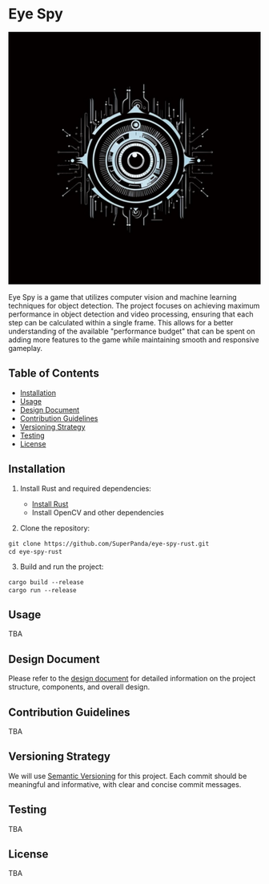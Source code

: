 # Eye Spy

![Eye Spy Logo](assets/eye-spy-logo.png)

Eye Spy is a game that utilizes computer vision and machine learning techniques for object detection. The project focuses on achieving maximum performance in object detection and video processing, ensuring that each step can be calculated within a single frame. This allows for a better understanding of the available "performance budget" that can be spent on adding more features to the game while maintaining smooth and responsive gameplay.

## Table of Contents

- [Installation](#installation)
- [Usage](#usage)
- [Design Document](#design-document)
- [Contribution Guidelines](#contribution-guidelines)
- [Versioning Strategy](#versioning-strategy)
- [Testing](#testing)
- [License](#license)

## Installation

1. Install Rust and required dependencies:

   - [Install Rust](https://www.rust-lang.org/tools/install)
   - Install OpenCV and other dependencies

2. Clone the repository:

```
git clone https://github.com/SuperPanda/eye-spy-rust.git
cd eye-spy-rust
```

3. Build and run the project:

```
cargo build --release
cargo run --release
```

## Usage

TBA

## Design Document

Please refer to the [design document](DESIGN.md) for detailed information on the project structure, components, and overall design.

## Contribution Guidelines

TBA

## Versioning Strategy

We will use [Semantic Versioning](https://semver.org/) for this project. Each commit should be meaningful and informative, with clear and concise commit messages.

## Testing

TBA

## License

TBA
